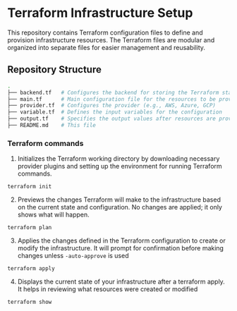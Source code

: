 # Terraform Infrastructure Setup

This repository contains Terraform configuration files to define and provision infrastructure resources. The Terraform files are modular and organized into separate files for easier management and reusability.

## Repository Structure

```bash
.
├── backend.tf   # Configures the backend for storing the Terraform state
├── main.tf      # Main configuration file for the resources to be provisioned
├── provider.tf  # Configures the provider (e.g., AWS, Azure, GCP)
├── variable.tf  # Defines the input variables for the configuration
├── output.tf    # Specifies the output values after resources are provisioned
├── README.md    # This file
```
  
### Terraform commands

1. Initializes the Terraform working directory by downloading necessary provider plugins and setting up the environment for running Terraform commands.
```
terraform init
```


2. Previews the changes Terraform will make to the infrastructure based on the current state and configuration. No changes are applied; it only shows what will happen.
```
terraform plan
```


3. Applies the changes defined in the Terraform configuration to create or modify the infrastructure. It will prompt for confirmation before making changes unless `-auto-approve` is used
```
terraform apply
```


4. Displays the current state of your infrastructure after a terraform apply. It helps in reviewing what resources were created or modified
```
terraform show
```